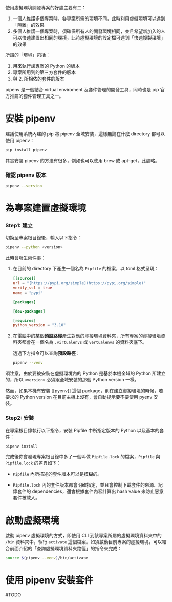 使用虛擬環境開發專案的好處主要有二：

1. 一個人維護多個專案時，各專案所需的環境不同，此時利用虛擬環境可以達到「隔離」的效果
2. 多個人維護一個專案時，須確保所有人的開發環境相同，並且希望新加入的人可以快速建置出相同的環境，此時虛擬環境的設定檔可達到「快速複製環境」的效果

所謂的「環境」包括：

1.  用來執行該專案的 Python 的版本
2.  專案所用到的第三方套件的版本
3. 與 2. 所相依的套件的版本

pipenv 是一個結合 virtual enviroment 及套件管理的開發工具，同時也是 pip 官方推薦的套件管理工具之一。

# 安裝 pipenv

建議使用系統內建的 pip 將 pipenv 全域安裝，這樣無論在什麼 directory 都可以使用 pipenv：

```bash
pip install pipenv
```

其實安裝 pipenv 的方法有很多，例如也可以使用 brew 或 apt-get，此處略。

### 確認 pipenv 版本

```bash
pipenv --version
```

# 為專案建置虛擬環境

### Step1: 建立

切換至專案根目錄後，輸入以下指令：

```bash
pipenv --python <version>
```

此時會發生兩件事：

1. 在目前的 directory 下產生一個名為 `Pipfile` 的檔案，以 toml 格式呈現：

	```toml
	[[source]]
	url = "[https://pypi.org/simple](https://pypi.org/simple)"
	verify_ssl = true
	name = "pypi"
	
	[packages]
	
	[dev-packages]
	
	[requires]
	python_version = "3.10"
	```

2. 在電腦中的某個**預設路徑**產生對應的虛擬環境資料夾，所有專案的虛擬環境資料夾都會在一個名為 `.virtualenvs` 或 `vertualenvs` 的資料夾底下。

	透過下方指令可以查詢**預設路徑**：

	```bash
	pipenv --venv
	```

須注意，由於要被安裝在虛擬環境內的 Python 是基於本機全域的 Python 所建立的，所以 `<version>` 必須跟全域安裝的那個 Python version 一樣。

然而，如果本機有安裝 [[pyenv]] 這個 package，則在建立虛擬環境的時候，若要求的 Python version 在目前主機上沒有，會自動提示要不要使用 pyenv 安裝。

### Step2: 安裝

在專案根目錄執行以下指令，安裝 Pipfile 中所指定版本的 Python 以及基本的套件：

```bash
pipenv install
```

完成後你會發現專案根目錄中多了一個叫做 `Pipfile.lock` 的檔案，`Pipfile` 與 `Pipfile.lock` 的差異如下：

-   `Pipfile` 內所描述的套件版本可以是模糊的。

-   `Pipfile.lock` 內的套件版本都會明確指定，並且會控制下載套件的來源、記錄套件的 dependencies，還會根據套件內容計算出 hash value 來防止惡意套件被載入。

# 啟動虛擬環境

啟動 pipenv 虛擬環境的方式，即使用 CLI 到該專案所屬的虛擬環境資料夾中的 `/bin` 資料夾中，執行 `activate` 這個檔案。如須啟動目前專案的虛擬環境，可以結合前面介紹的「查詢虛擬環境資料夾路徑」的指令來完成：

```bash
source $(pipenv --venv)/bin/activate
```

# 使用 pipenv 安裝套件

#TODO

